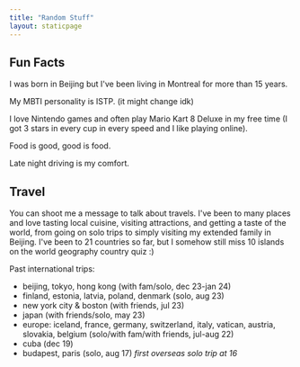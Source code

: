 ```yaml
---
title: "Random Stuff"
layout: staticpage
---
```


## Fun Facts
<!-- I love bears such as Rilakkuma, Brown from LINE Friends, and Kumamon. -->

<!-- My favorite games are *Mario Kart 8 Deluxe* and *Super Mario Odyssey*. I'm currently playing *Luigi's Mansion 3* and *Kirby and the Forgotten Land*.  -->
I was born in Beijing but I've been living in Montreal for more than 15 years. 

My MBTI personality is ISTP. (it might change idk)

I love Nintendo games and often play Mario Kart 8 Deluxe in my free time (I got 3 stars in every cup in every speed and I like playing online).

Food is good, good is food.

Late night driving is my comfort.

## Travel
You can shoot me a message to talk about travels. I've been to many places and love tasting local cuisine, visiting attractions, and getting a taste of the world, from going on solo trips to simply visiting my extended family in Beijing. I've been to 21 countries so far, but I somehow still miss 10 islands on the world geography country quiz :)

Past international trips:
- beijing, tokyo, hong kong (with fam/solo, dec 23-jan 24)
- finland, estonia, latvia, poland, denmark (solo, aug 23)
- new york city & boston (with friends, jul 23)
- japan (with friends/solo, may 23)
- europe: iceland, france, germany, switzerland, italy, vatican, austria, slovakia, belgium (solo/with fam/with friends, jul-aug 22)
- cuba (dec 19)
- budapest, paris (solo, aug 17) *first overseas solo trip at 16*